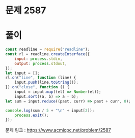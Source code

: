# 문제 2587

# 풀이

```javascript
const readline = require("readline");
const rl = readline.createInterface({
	input: process.stdin,
	output: process.stdout,
});
let input = [];
rl.on("line", function (line) {
	input.push(line.toString());
}).on("close", function () {
	input = input.map((el) => Number(el));
    input.sort((a, b) => a - b);
let sum = input.reduce((past, curr) => past + curr, 0);

console.log(sum / 5 + "\n" + input[2]);
	process.exit();
});

```

문제 링크  : https://www.acmicpc.net/problem/2587